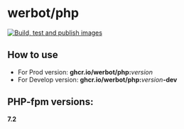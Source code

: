werbot/php
======================
[![Build, test and publish images](https://github.com/werbot/php/actions/workflows/build.yml/badge.svg)](https://github.com/werbot/php/actions/workflows/build.yml)

## How to use
- For Prod version: **ghcr.io/werbot/php:**_version_
- For Develop version: **ghcr.io/werbot/php:**_version_**-dev**

## PHP-fpm versions:
**7.2**
